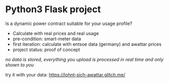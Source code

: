 # Python3 Flask project

Is a dynamic power contract suitable for your usage profile?

- Calculate with real prices and real usage
- pre-condition: smart-meter data
- first iteration: calculate with entsoe data (germany) and awattar prices
- project status: proof of concept

*no data is stored, everything you upload is processed in real time and only shown to you*

try it with your data: https://lohnt-sich-awattar.glitch.me/